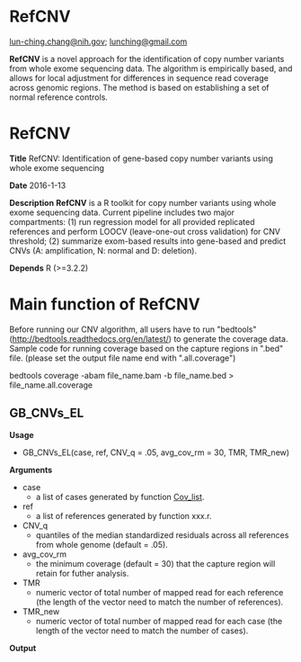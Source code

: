 # RefCNV
lun-ching.chang@nih.gov; lunching@gmail.com

<b>RefCNV</b> is a novel approach for the identification of copy number variants from whole exome sequencing data. The algorithm is empirically based, and allows for local adjustment for differences in sequence read coverage across genomic regions. The method is based on establishing a set of normal reference controls.

# RefCNV
<b>Title</b> RefCNV: Identification of gene-based copy number variants using whole exome sequencing

<b>Date</b> 2016-1-13

<b>Description</b> <b>RefCNV</b> is a R toolkit for copy number variants using whole exome sequencing data. Current pipeline includes two major compartments: (1) run regression model for all provided replicated references and perform LOOCV (leave-one-out cross validation) for CNV threshold; (2) summarize exom-based results into gene-based and predict CNVs (A: amplification, N: normal and D: deletion).

<b>Depends</b> R (>=3.2.2)

# Main function of RefCNV
Before running our CNV algorithm, all users have to run "bedtools" (http://bedtools.readthedocs.org/en/latest/) to generate the coverage data. Sample code for running coverage based on the capture regions in ".bed" file. (please set the output file name end with ".all.coverage")

bedtools coverage -abam file_name.bam -b file_name.bed > file_name.all.coverage

## GB_CNVs_EL 

<b>Usage</b>
* GB_CNVs_EL(case, ref, CNV_q = .05, avg_cov_rm = 30, TMR, TMR_new)

<b>Arguments</b>
* case 
  * a list of cases generated by function [Cov_list](RefCNV/Cov_list).
* ref 
  * a list of references generated by function xxx.r.
* CNV_q
  * quantiles of the median standardized residuals across all references from whole genome (default = .05).
* avg_cov_rm
  * the minimum coverage (default = 30) that the capture region will retain for futher analysis.
* TMR
  * numeric vector of total number of mapped read for each reference (the length of the vector need to match the number of references). 
* TMR_new
  * numeric vector of total number of mapped read for each case (the length of the vector need to match the number of cases). 

<b>Output</b>
